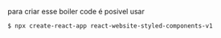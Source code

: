 para criar esse boiler code é posivel usar 

```bash
$ npx create-react-app react-website-styled-components-v1
```